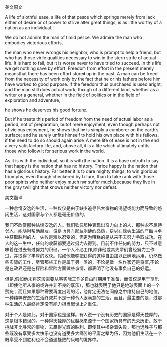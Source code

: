 美文原文

A life of slothful ease, a life of that peace which springs merely from lack either of desire or of power to strive after great things, is as little worthy of a nation as an individual.

We do not admire the man of timid peace. We admire the man who embodies victorious efforts, 

 the man who never wrongs his neighbor, who is prompt to help a friend, but who has those virile qualities necessary to win in the stern strife of actual life. It is hard to fail, but it is worse never to have tried to succeed. In this life we get nothing save by effort. Freedom from effort in the present merely meansthat there has been effort stored up in the past. A man can be freed from the necessity of work only by the fact that he or his fathers before him have worked to good purpose. If the freedom thus purchased is used aright, and the man still does actual work, though of a different kind, whether as a writer or a general, whether in the field of politics or in the field of exploration and adventure, 

 he shows he deserves his good fortune.

But if he treats this period of freedom from the need of actual labor as a period, not of preparation, butof mere enjoyment, even though perhaps not of vicious enjoyment, he shows that he is simply a cumberer on the earth’s surface; and he surely unfits himself to hold his own place with his fellows, if the need to do so should again arise. A mere life of ease is not in the end a very satisfactory life, and, above all, it is a life which ultimately unfits those who follow it for serious work in the world.

As it is with the individual, so it is with the nation. It is a base untruth to say that happy is the nation that has no history. Thrice happy is the nation that has a glorious history. Far better it is to dare mighty things, to win glorious triumphs, even though checkered by failure, than to take rank with those poor spirits who neither enjoy much nor suffer much,because they live in the gray twillight that knows neither victory nor defeat. 



美文翻译

一种怠惰安逸的生活，一种仅仅是由于缺少追寻伟大亊物的渴望或能力而导致的悠闲生活，这对国家与个人都是毫无价值的。

我们不欣赏那种怯懦安逸的人。我们钦佩那种表现出奋力向上的人，那种永不屈待邻人，能随时帮助朋友，但是也具有那些刚健的品质，足以在现实生活的严酷斗争中获取胜利的人。失败是难以忍受的，但更为糟糕的是从来不去努力争取成功。在人的这一生中，任何的收获都要通过努力去得到。目前不作任何的努力，只不过意味着在过去有过努力的积储。一个人不必工作,除非他或其先辈们曾经努力工作过，并取得了丰厚的收获。假如他能够把获得的这种自由加以正确地运用，仍然做些实际的工作，尽管那些工作是属于另一类的，不论是做一名作家还是将军,不论是在政界还是在探险和冒险方面做些亊情，都表明了他没有事负自己的好运。

但是,假如他未将这段需要从亊实际工作的自由时期用于准备，而仅仅是用于享乐（即使他所从亊的或许并非不良的享乐），那也就表明了他只是地球表面上的一个赘疣；而且如果那种需要再度出现的话，他肯定无法在间僚之中维持自己的地位。一种纯粹安逸的生活终究并不是一种令人很满意的生活，而且，最主要的是，过那种生活的人最终肯定没有能力担当起世上之重任。

对于个人是如此，对于国家也是这样。有人说一个没有历史的国家是得天独厚的，这是根本错误的。一种得天独厚的优越感来源于一个国家所具有的光荣历史。敢于挑战非比寻常的事物，去贏得光辉的胜利，即使其中掺杂着失败，那也远胜子与那些既没有享受多大快乐也没有道受多大痛苦的平庸之辈为伍，因为他们生活在一个既享受不到胜利也不会道遇挫败的灰暗的境界中。